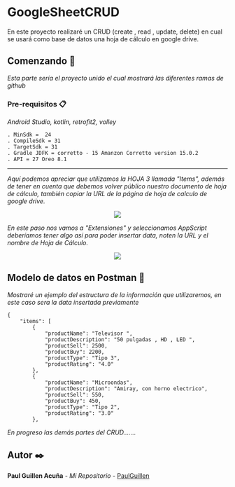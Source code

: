 # GoogleSheetCRUD

En este proyecto realizaré un CRUD (create , read , update, delete) en cual se usará como base de datos una hoja de cálculo en google drive.

## Comenzando 🚀

_Esta parte sería el proyecto unido el cual mostrará las diferentes ramas de github_

### Pre-requisitos 📋

_Android Studio, kotlin, retrofit2, volley_

```
. MinSdk =  24
. CompileSdk = 31
. TargetSdk = 31
. Gradle JDFK = corretto - 15 Amanzon Corretto version 15.0.2
. API = 27 Oreo 8.1
```

---

_Aquí podemos apreciar que utilizamos la HOJA 3 llamada "Items", además de tener en cuenta que debemos volver público nuestro documento de hoja de cálculo, también copiar la URL de la página de hoja de calculo de google drive._

<p align="center">
 <img src="https://i.postimg.cc/8PCQKTVw/exceldata.png"/>
</p>

_En este paso nos vamos a "Extensiones" y seleccionamos AppScript deberíamos tener algo así para poder insertar data, noten la URL y el nombre de Hoja de Cálculo._
<p align="center">
 <img src="https://i.postimg.cc/4dGjzg56/app-Script.png"/>
</p>


## Modelo de datos en Postman 📖

_Mostraré un ejemplo del estructura de la información que utilizaremos, en este caso sera la data insertada previamente_

```
{
    "items": [
        {
            "productName": "Televisor ",
            "productDescription": "50 pulgadas , HD , LED ",
            "productSell": 2500,
            "productBuy": 2200,
            "productType": "Tipo 3",
            "productRating": "4.0"
        },
        {
            "productName": "Microondas",
            "productDescription": "Amiray, con horno electrico",
            "productSell": 550,
            "productBuy": 450,
            "productType": "Tipo 2",
            "productRating": "3.0"
        },

```

_En progreso las demás partes del CRUD......._

## Autor ✒️

**Paul Guillen Acuña** - *Mi Repositorio* - [PaulGuillen](https://github.com/PaulGuillen?tab=repositories)
